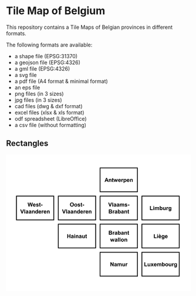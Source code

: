 # Tile Map of Belgium
This repository contains a Tile Maps of Belgian provinces in different formats.

The following formats are available:
* a shape file (EPSG:31370)
* a geojson file (EPSG:4326)
* a gml file (EPSG:4326)
* a svg file
* a pdf file (A4 format & minimal format)
* an eps file
* png files (in 3 sizes)
* jpg files (in 3 sizes)
* cad files (dwg & dxf format)
* excel files (xlsx & xls format)
* odf spreadsheet (LibreOffice)
* a csv file (without formatting)

## Rectangles
![Example png file](https://raw.githubusercontent.com/mstuyts/Belgium-TileMap/master/rectangles/png/TilemapBelgiumSmall.png "Example png file")
